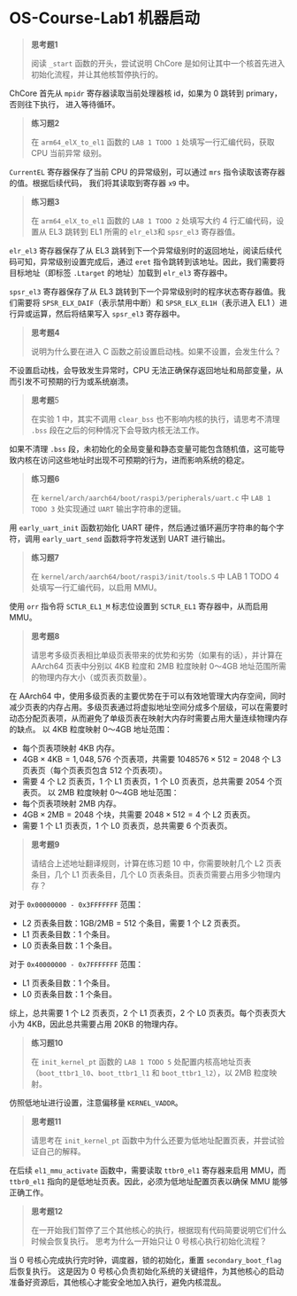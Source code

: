 # OS-Course-Lab1 机器启动



> **思考题1**
>
> 阅读 `_start` 函数的开头，尝试说明 ChCore 是如何让其中一个核首先进入初始化流程，并让其他核暂停执行的。

ChCore 首先从 `mpidr` 寄存器读取当前处理器核 id，如果为 0 跳转到 primary，否则往下执行，
进入等待循环。

> **练习题2**
>
> 在  `arm64_elX_to_el1` 函数的  `LAB 1 TODO 1`  处填写一行汇编代码，获取 CPU 当前异常
> 级别。

`CurrentEL` 寄存器保存了当前 CPU 的异常级别，可以通过 `mrs` 指令读取该寄存器的值。根据后续代码，
我们将其读取到寄存器 `x9` 中。

> **练习题3**
>
> 在  `arm64_elX_to_el1`  函数的  `LAB 1 TODO 2`  处填写大约 4 行汇编代码，设置从 EL3 跳转到 EL1 所需的 `elr_el3`和 `spsr_el3` 寄存器值。

`elr_el3` 寄存器保存了从 EL3 跳转到下一个异常级别时的返回地址，阅读后续代码可知，异常级别设置完成后，通过 `eret` 指令跳转到该地址。因此，我们需要将目标地址（即标签 `.Ltarget` 的地址）加载到 `elr_el3` 寄存器中。

`spsr_el3` 寄存器保存了从 EL3 跳转到下一个异常级别时的程序状态寄存器值。我们需要将 `SPSR_ELX_DAIF`（表示禁用中断）和 `SPSR_ELX_EL1H`（表示进入 EL1 ）进行异或运算，然后将结果写入 `spsr_el3` 寄存器中。

> **思考题4**
>
> 说明为什么要在进入 C 函数之前设置启动栈。如果不设置，会发生什么？

不设置启动栈，会导致发生异常时，CPU 无法正确保存返回地址和局部变量，从而引发不可预期的行为或系统崩溃。

> **思考题**5
>
> 在实验 1 中，其实不调用 `clear_bss` 也不影响内核的执行，请思考不清理 `.bss` 段在之后的何种情况下会导致内核无法工作。

如果不清理 `.bss` 段，未初始化的全局变量和静态变量可能包含随机值，这可能导致内核在访问这些地址时出现不可预期的行为，进而影响系统的稳定。

> **练习题6**
>
> 在 `kernel/arch/aarch64/boot/raspi3/peripherals/uart.c` 中 `LAB 1 TODO 3` 处实现通过 `UART` 输出字符串的逻辑。

用 `early_uart_init` 函数初始化 UART 硬件，然后通过循环遍历字符串的每个字符，调用 `early_uart_send` 函数将字符发送到 UART 进行输出。

> **练习题7**
>
> 在 `kernel/arch/aarch64/boot/raspi3/init/tools.S` 中 LAB 1 TODO 4 处填写一行汇编代码，以启用 MMU。

使用 `orr` 指令将 `SCTLR_EL1_M` 标志位设置到 `SCTLR_EL1` 寄存器中，从而启用 MMU。

> **思考题8**
>
> 请思考多级页表相比单级页表带来的优势和劣势（如果有的话），并计算在 AArch64 页表中分别以 4KB 粒度和 2MB 粒度映射 0～4GB 地址范围所需的物理内存大小（或页表页数量）。

在 AArch64 中，使用多级页表的主要优势在于可以有效地管理大内存空间，同时减少页表的内存占用。多级页表通过将虚拟地址空间分成多个层级，可以在需要时动态分配页表项，从而避免了单级页表在映射大内存时需要占用大量连续物理内存的缺点。
以 4KB 粒度映射 0～4GB 地址范围：

- 每个页表项映射 4KB 内存。
- $4\text{GB} \times 4\text{KB} = 1,048,576$ 个页表项，共需要 $1048576 \times 512 = 2048$ 个 L3 页表页（每个页表页包含 512 个页表项）。
- 需要 4 个 L2 页表页，1 个 L1 页表页，1 个 L0 页表页，总共需要 2054 个页表页。
以 2MB 粒度映射 0～4GB 地址范围：
- 每个页表项映射 2MB 内存。
- $4\text{GB} \times 2\text{MB} = 2048$ 个块，共需要 $2048 \times 512 = 4$ 个 L2 页表页。
- 需要 1 个 L1 页表页，1 个 L0 页表页，总共需要 6 个页表页。

> **思考题9**
>
> 请结合上述地址翻译规则，计算在练习题 10 中，你需要映射几个 L2 页表条目，几个 L1 页表条目，几个 L0 页表条目。页表页需要占用多少物理内存？

对于 `0x00000000 - 0x3FFFFFFF` 范围：
- L2 页表条目数：$1\text{GB} / 2\text{MB} = 512$ 个条目，需要 1 个 L2 页表页。
- L1 页表条目数：1 个条目。
- L0 页表条目数：1 个条目。

对于 `0x40000000 - 0x7FFFFFFF` 范围：
- L1 页表条目数：1 个条目。
- L0 页表条目数：1 个条目。

综上，总共需要 1 个 L2 页表页，2 个 L1 页表页，2 个 L0 页表页。每个页表页大小为 4KB，因此总共需要占用 20KB 的物理内存。

> **练习题10**
>
> 在 `init_kernel_pt` 函数的 `LAB 1 TODO 5` 处配置内核高地址页表（`boot_ttbr1_l0`、`boot_ttbr1_l1` 和 `boot_ttbr1_l2`），以 2MB 粒度映射。

仿照低地址进行设置，注意偏移量 `KERNEL_VADDR`。

> **思考题11**
>
> 请思考在  `init_kernel_pt`  函数中为什么还要为低地址配置页表，并尝试验证自己的解释。

在后续 `el1_mmu_activate` 函数中，需要读取 `ttbr0_el1` 寄存器来启用 MMU，而 `ttbr0_el1` 指向的是低地址页表。因此，必须为低地址配置页表以确保 MMU 能够正确工作。

> **思考题12**
>
> 在一开始我们暂停了三个其他核心的执行，根据现有代码简要说明它们什么时候会恢复执行。
> 思考为什么一开始只让 0 号核心执行初始化流程？

当 0 号核心完成执行完时钟，调度器，锁的初始化，重置 `secondary_boot_flag` 后恢复执行。
这是因为 0 号核心负责初始化系统的关键组件，为其他核心的启动准备好资源后，其他核心才能安全地加入执行，避免内核混乱。